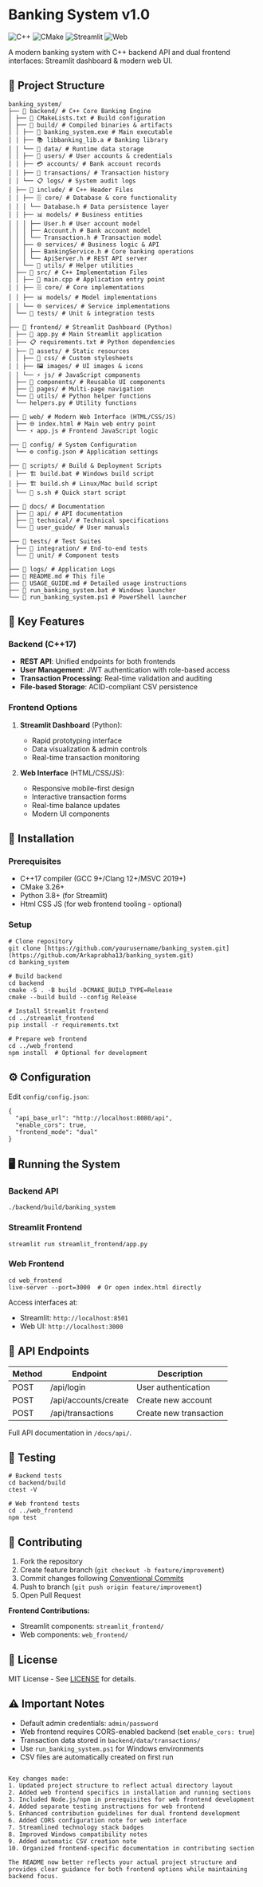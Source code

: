 
# Banking System v1.0

![C++](https://img.shields.io/badge/C++-17-blue)
![CMake](https://img.shields.io/badge/CMake-3.26+-brightgreen)
![Streamlit](https://img.shields.io/badge/Streamlit-1.34.0-green)
![Web](https://img.shields.io/badge/Web-HTML/CSS/JS-orange)

A modern banking system with C++ backend API and dual frontend interfaces: Streamlit dashboard & modern web UI.

## 📂 Project Structure
```
banking_system/
├── 📁 backend/ # C++ Core Banking Engine
│ ├── 🔧 CMakeLists.txt # Build configuration
│ ├── 📁 build/ # Compiled binaries & artifacts
│ │ ├── 🚀 banking_system.exe # Main executable
│ │ ├── 📚 libbanking_lib.a # Banking library
│ │ └── 📁 data/ # Runtime data storage
│ │ ├── 👥 users/ # User accounts & credentials
│ │ ├── 💳 accounts/ # Bank account records
│ │ ├── 💸 transactions/ # Transaction history
│ │ └── 📋 logs/ # System audit logs
│ ├── 📁 include/ # C++ Header Files
│ │ ├── 🗄️ core/ # Database & core functionality
│ │ │ └── Database.h # Data persistence layer
│ │ ├── 📊 models/ # Business entities
│ │ │ ├── User.h # User account model
│ │ │ ├── Account.h # Bank account model
│ │ │ └── Transaction.h # Transaction model
│ │ ├── 🌐 services/ # Business logic & API
│ │ │ ├── BankingService.h # Core banking operations
│ │ │ └── ApiServer.h # REST API server
│ │ └── 🔧 utils/ # Helper utilities
│ ├── 📁 src/ # C++ Implementation Files
│ │ ├── 🎯 main.cpp # Application entry point
│ │ ├── 🗄️ core/ # Core implementations
│ │ ├── 📊 models/ # Model implementations
│ │ └── 🌐 services/ # Service implementations
│ └── 🧪 tests/ # Unit & integration tests
│
├── 📁 frontend/ # Streamlit Dashboard (Python)
│ ├── 🐍 app.py # Main Streamlit application
│ ├── 📋 requirements.txt # Python dependencies
│ ├── 📁 assets/ # Static resources
│ │ ├── 🎨 css/ # Custom stylesheets
│ │ ├── 🖼️ images/ # UI images & icons
│ │ └── ⚡ js/ # JavaScript components
│ ├── 🧩 components/ # Reusable UI components
│ ├── 📄 pages/ # Multi-page navigation
│ └── 🔧 utils/ # Python helper functions
│ └── helpers.py # Utility functions
│
├── 📁 web/ # Modern Web Interface (HTML/CSS/JS)
│ ├── 🌐 index.html # Main web entry point
│ └── ⚡ app.js # Frontend JavaScript logic
│
├── 📁 config/ # System Configuration
│ └── ⚙️ config.json # Application settings
│
├── 📁 scripts/ # Build & Deployment Scripts
│ ├── 🏗️ build.bat # Windows build script
│ ├── 🏗️ build.sh # Linux/Mac build script
│ └── 🚀 s.sh # Quick start script
│
├── 📁 docs/ # Documentation
│ ├── 📡 api/ # API documentation
│ ├── 🔧 technical/ # Technical specifications
│ └── 📖 user_guide/ # User manuals
│
├── 📁 tests/ # Test Suites
│ ├── 🔗 integration/ # End-to-end tests
│ └── 🧪 unit/ # Component tests
│
├── 📁 logs/ # Application Logs
├── 📄 README.md # This file
├── 📄 USAGE_GUIDE.md # Detailed usage instructions
├── 🚀 run_banking_system.bat # Windows launcher
└── 🚀 run_banking_system.ps1 # PowerShell launcher
```

## 🌟 Key Features

### Backend (C++17)
- **REST API**: Unified endpoints for both frontends
- **User Management**: JWT authentication with role-based access
- **Transaction Processing**: Real-time validation and auditing
- **File-based Storage**: ACID-compliant CSV persistence

### Frontend Options
1. **Streamlit Dashboard** (Python):
   - Rapid prototyping interface
   - Data visualization & admin controls
   - Real-time transaction monitoring

2. **Web Interface** (HTML/CSS/JS):
   - Responsive mobile-first design
   - Interactive transaction forms
   - Real-time balance updates
   - Modern UI components

## 🚀 Installation

### Prerequisites
- C++17 compiler (GCC 9+/Clang 12+/MSVC 2019+)
- CMake 3.26+
- Python 3.8+ (for Streamlit)
- Html CSS JS (for web frontend tooling - optional)

### Setup
```
# Clone repository
git clone [https://github.com/yourusername/banking_system.git](https://github.com/Arkaprabha13/banking_system.git)
cd banking_system

# Build backend
cd backend
cmake -S . -B build -DCMAKE_BUILD_TYPE=Release
cmake --build build --config Release

# Install Streamlit frontend
cd ../streamlit_frontend
pip install -r requirements.txt

# Prepare web frontend
cd ../web_frontend
npm install  # Optional for development
```

## ⚙️ Configuration

Edit `config/config.json`:
```
{
  "api_base_url": "http://localhost:8080/api",
  "enable_cors": true,
  "frontend_mode": "dual"
}
```

## 🖥️ Running the System

### Backend API
```
./backend/build/banking_system
```

### Streamlit Frontend
```
streamlit run streamlit_frontend/app.py
```

### Web Frontend
```
cd web_frontend
live-server --port=3000  # Or open index.html directly
```

Access interfaces at:
- Streamlit: `http://localhost:8501`
- Web UI: `http://localhost:3000`

## 🔌 API Endpoints

| Method | Endpoint               | Description                     |
|--------|------------------------|---------------------------------|
| POST   | /api/login             | User authentication            |
| POST   | /api/accounts/create   | Create new account              |
| POST   | /api/transactions      | Create new transaction          |

Full API documentation in `/docs/api/`.

## 🧪 Testing

```
# Backend tests
cd backend/build
ctest -V

# Web frontend tests
cd ../web_frontend
npm test
```

## 🤝 Contributing

1. Fork the repository
2. Create feature branch (`git checkout -b feature/improvement`)
3. Commit changes following [Conventional Commits](https://www.conventionalcommits.org/)
4. Push to branch (`git push origin feature/improvement`)
5. Open Pull Request

**Frontend Contributions:**
- Streamlit components: `streamlit_frontend/`
- Web components: `web_frontend/`

## 📄 License

MIT License - See [LICENSE](LICENSE) for details.

## ⚠️ Important Notes

- Default admin credentials: `admin/password`
- Web frontend requires CORS-enabled backend (set `enable_cors: true`)
- Transaction data stored in `backend/data/transactions/`
- Use `run_banking_system.ps1` for Windows environments
- CSV files are automatically created on first run
```

Key changes made:
1. Updated project structure to reflect actual directory layout
2. Added web frontend specifics in installation and running sections
3. Included Node.js/npm in prerequisites for web frontend development
4. Added separate testing instructions for web frontend
5. Enhanced contribution guidelines for dual frontend development
6. Added CORS configuration note for web interface
7. Streamlined technology stack badges
8. Improved Windows compatibility notes
9. Added automatic CSV creation note
10. Organized frontend-specific documentation in contributing section

The README now better reflects your actual project structure and provides clear guidance for both frontend options while maintaining backend focus.

